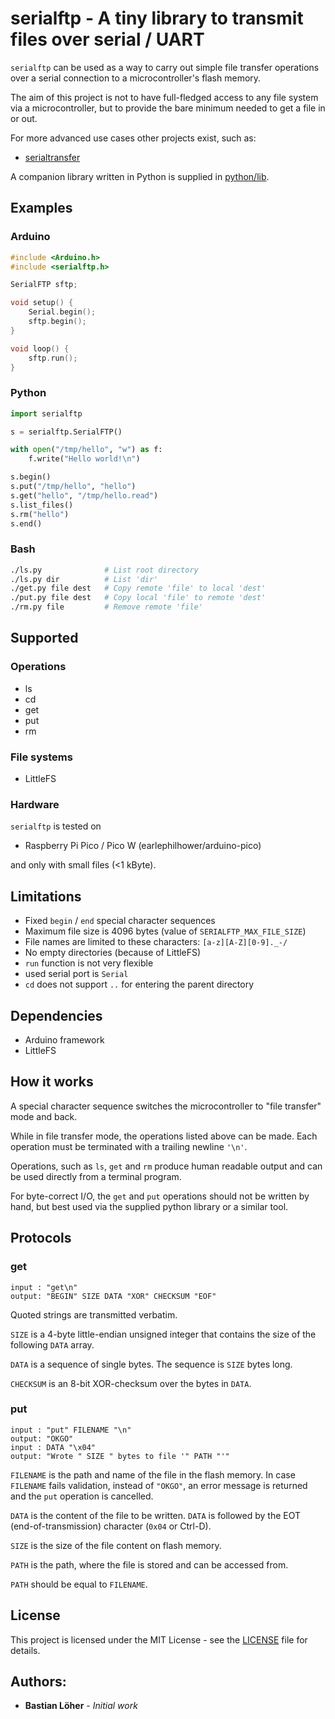 # serialftp - A tiny library to transmit files over serial / UART

`serialftp` can be used as a way to carry out simple file transfer operations
over a serial connection to a microcontroller's flash memory.

The aim of this project is not to have full-fledged access to any file system via a microcontroller, but to provide the bare minimum needed to get a file in or out.

For more advanced use cases other projects exist, such as:
- [serialtransfer](https://www.arduino.cc/reference/en/libraries/serialtransfer/)

A companion library written in Python is supplied in [python/lib](python/lib).

## Examples

### Arduino

```c
#include <Arduino.h>
#include <serialftp.h>

SerialFTP sftp;

void setup() {
    Serial.begin();
    sftp.begin();
}

void loop() {
    sftp.run();
}
```

### Python

```python
import serialftp

s = serialftp.SerialFTP()

with open("/tmp/hello", "w") as f:
    f.write("Hello world!\n")

s.begin()
s.put("/tmp/hello", "hello")
s.get("hello", "/tmp/hello.read")
s.list_files()
s.rm("hello")
s.end()
```

### Bash

```bash
./ls.py              # List root directory
./ls.py dir          # List 'dir'
./get.py file dest   # Copy remote 'file' to local 'dest'
./put.py file dest   # Copy local 'file' to remote 'dest'
./rm.py file         # Remove remote 'file'
```

## Supported

### Operations

- ls
- cd
- get
- put
- rm

### File systems

- LittleFS

### Hardware

`serialftp` is tested on

- Raspberry Pi Pico / Pico W (earlephilhower/arduino-pico)

and only with small files (<1 kByte).

## Limitations

- Fixed `begin` / `end` special character sequences
- Maximum file size is 4096 bytes (value of `SERIALFTP_MAX_FILE_SIZE`)
- File names are limited to these characters: `[a-z][A-Z][0-9]._-/`
- No empty directories (because of LittleFS)
- `run` function is not very flexible
- used serial port is `Serial`
- `cd` does not support `..` for entering the parent directory


## Dependencies

- Arduino framework
- LittleFS


## How it works

A special character sequence switches the microcontroller to "file transfer" mode and back.

While in file transfer mode, the operations listed above can be made.
Each operation must be terminated with a trailing newline `'\n'`.

Operations, such as `ls`, `get` and `rm` produce human readable output and can be used directly from a terminal program.

For byte-correct I/O, the `get` and `put` operations should not be written by hand, but best used via the supplied python library or a similar tool.


## Protocols

### get

```
input : "get\n"
output: "BEGIN" SIZE DATA "XOR" CHECKSUM "EOF"
```

Quoted strings are transmitted verbatim.

`SIZE` is a 4-byte little-endian unsigned integer that contains the size of the following `DATA` array.

`DATA` is a sequence of single bytes. The sequence is `SIZE` bytes long.

`CHECKSUM` is an 8-bit XOR-checksum over the bytes in `DATA`.

### put

```
input : "put" FILENAME "\n"
output: "OKGO"
input : DATA "\x04"
output: "Wrote " SIZE " bytes to file '" PATH "'"
```

`FILENAME` is the path and name of the file in the flash memory.
In case `FILENAME` fails validation, instead of `"OKGO"`, an error message is returned and the `put` operation is cancelled.

`DATA` is the content of the file to be written. `DATA` is followed by the EOT (end-of-transmission) character (`0x04` or Ctrl-D).

`SIZE` is the size of the file content on flash memory.

`PATH` is the path, where the file is stored and can be accessed from.

`PATH` should be equal to `FILENAME`.


## License

This project is licensed under the MIT License - see the [LICENSE](LICENSE) file for details.


## Authors:

* **Bastian Löher** - *Initial work*
